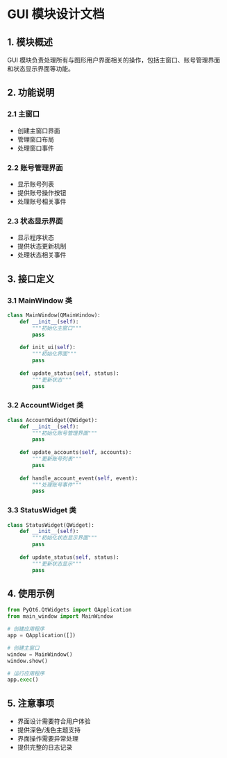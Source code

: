 # GUI 模块设计文档

## 1. 模块概述

GUI 模块负责处理所有与图形用户界面相关的操作，包括主窗口、账号管理界面和状态显示界面等功能。

## 2. 功能说明

### 2.1 主窗口
- 创建主窗口界面
- 管理窗口布局
- 处理窗口事件

### 2.2 账号管理界面
- 显示账号列表
- 提供账号操作按钮
- 处理账号相关事件

### 2.3 状态显示界面
- 显示程序状态
- 提供状态更新机制
- 处理状态相关事件

## 3. 接口定义

### 3.1 MainWindow 类
```python
class MainWindow(QMainWindow):
    def __init__(self):
        """初始化主窗口"""
        pass
        
    def init_ui(self):
        """初始化界面"""
        pass
        
    def update_status(self, status):
        """更新状态"""
        pass
```

### 3.2 AccountWidget 类
```python
class AccountWidget(QWidget):
    def __init__(self):
        """初始化账号管理界面"""
        pass
        
    def update_accounts(self, accounts):
        """更新账号列表"""
        pass
        
    def handle_account_event(self, event):
        """处理账号事件"""
        pass
```

### 3.3 StatusWidget 类
```python
class StatusWidget(QWidget):
    def __init__(self):
        """初始化状态显示界面"""
        pass
        
    def update_status(self, status):
        """更新状态显示"""
        pass
```

## 4. 使用示例

```python
from PyQt6.QtWidgets import QApplication
from main_window import MainWindow

# 创建应用程序
app = QApplication([])

# 创建主窗口
window = MainWindow()
window.show()

# 运行应用程序
app.exec()
```

## 5. 注意事项

- 界面设计需要符合用户体验
- 提供深色/浅色主题支持
- 界面操作需要异常处理
- 提供完整的日志记录 